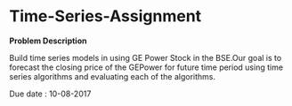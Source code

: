 # Time-Series-Assignment

**Problem Description**

Build time series models in using GE Power Stock in the BSE.Our goal is to forecast the closing price of the GEPower for future time period using time series algorithms and evaluating each of the algorithms.

Due date : 10-08-2017
